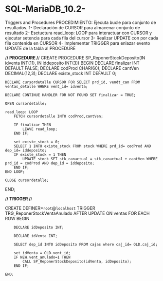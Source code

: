 # SQL-MariaDB_10.2-
Triggers and Procedures
PROCEDIMIENTO: Ejecuta bucle para conjunto de resultados.
  1- Declaración de CURSOR para almacenar conjunto de resultado 
  2- Esctuctura read_loop: LOOP para interactuar con CURSOR y ejecutar setencia para cada fila del cursor
  3- Realizar UPDATE con por cada fila contenida en CURSOR
  4- Implementar TRIGGER para enlazar evento UPDATE de la tabla al PROCEDURE 

/************************************************************************************************************************/
          PROCEDURE
/************************************************************************************************************************/
  CREATE PROCEDURE SP_ReponerStockDeposito(IN idventa INT(11), IN iddeposito INT(3))
BEGIN
    DECLARE finalizar INT DEFAULT FALSE; 
    DECLARE codProd CHAR(60);
    DECLARE cantVen DECIMAL(12,3);
    DECLARE existe_stock  INT DEFAULT 0;

    DECLARE cursordetalle CURSOR FOR SELECT prd_id, vendt_can FROM ventas_detalle WHERE vent_id= idventa;

    DECLARE CONTINUE HANDLER FOR NOT FOUND SET finalizar = TRUE;

    OPEN cursordetalle;

    read_loop: LOOP 
        FETCH cursordetalle INTO codProd,cantVen;
    
        IF finalizar THEN 
            LEAVE read_loop;
        END IF;
    
        set existe_stock = 0;
        SELECT 1 INTO existe_stock FROM stock WHERE prd_id= codProd AND dep_id= iddeposito;
        IF existe_stock = 1 THEN
            UPDATE stock SET stk_canactual = stk_canactual + cantVen WHERE  prd_id = codProd AND dep_id = iddeposito;
        END IF;
    END LOOP;
    
    CLOSE cursordetalle;
    
END;



/************************************************************************************************************************/
          TRIGGER
/************************************************************************************************************************/

CREATE DEFINER=`root`@`localhost` TRIGGER TRG_ReponerStockVentaAnulado 
    AFTER UPDATE 
    ON ventas FOR EACH ROW 
    BEGIN 
        
        DECLARE idDeposito INT; 

        DECLARE idVenta INT; 
        
        SELECT dep_id INTO idDeposito FROM cajas where caj_id= OLD.caj_id;

        set idVenta = OLD.vent_id;
        IF NEW.vent_anulado=1 THEN
            CALL SP_ReponerStockDeposito(idVenta, idDeposito);
        END IF;

    END; 
